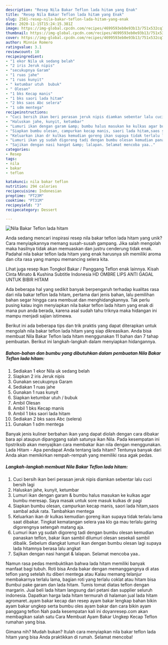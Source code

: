```yaml
---
description: "Resep Nila Bakar Teflon lada hitam yang Enak"
title: "Resep Nila Bakar Teflon lada hitam yang Enak"
slug: 2581-resep-nila-bakar-teflon-lada-hitam-yang-enak
date: 2020-11-15T15:24:15.381Z
image: https://img-global.cpcdn.com/recipes/4699593eb0e93b13/751x532cq70/nila-bakar-teflon-lada-hitam-foto-resep-utama.jpg
thumbnail: https://img-global.cpcdn.com/recipes/4699593eb0e93b13/751x532cq70/nila-bakar-teflon-lada-hitam-foto-resep-utama.jpg
cover: https://img-global.cpcdn.com/recipes/4699593eb0e93b13/751x532cq70/nila-bakar-teflon-lada-hitam-foto-resep-utama.jpg
author: Minnie Romero
ratingvalue: 3.1
reviewcount: 10
recipeingredient:
- "1 ekor Nila uk sedang belah"
- "2 iris Jeruk nipis"
- "secukupnya Garam"
- "1 ruas jahe"
- "1 ruas kunyit"
- " ketumbar utuh  bubuk"
- " Olesan"
- "1 bks Kecap manis"
- "1 bks saori lada hitam"
- "2 bks saos Abc selera"
- "1 sdm mentega"
recipeinstructions:
- "Cuci bersih ikan beri perasan jeruk nipis diamkan sebentar lalu cuci bersih lagi"
- "Haluskan jahe, kunyit, ketumbar"
- "Lumuri ikan dengan garam &amp; bumbu halus masukan ke kulkas agar bumbu meresap. Saya masak untuk sore masuk kulkas dr pagi"
- "Siapkan bumbu olesan, campurkan kecap manis, saori lada hitam,saos sambal aduk rata. Tambahkan mentega"
- "Keluarkan ikan dr kulkas kemudian goreng ikan supaya tidak terlalu lama saat dibakar. Tingkat kematangan selera yaa klo ga mau terlalu garing digorengnya setengah matang aja."
- "Lumuri ikan yg sudah digoreng tadi dengan bumbu olesan kemudian panaskan teflon, bakar ikan sambil dilumuri olesan sesekali sambil dibalik. Sebelum diangkat lumuri ikan dengan bumbu olesan lagi supaya lada hitamnya berasa lalu angkat"
- "Sajikan dengan nasi hangat &amp; lalapan. Selamat mencoba yaa.."
categories:
- Resep
tags:
- nila
- bakar
- teflon

katakunci: nila bakar teflon 
nutrition: 294 calories
recipecuisine: Indonesian
preptime: "PT23M"
cooktime: "PT31M"
recipeyield: "3"
recipecategory: Dessert

---
```



![Nila Bakar Teflon lada hitam](https://img-global.cpcdn.com/recipes/4699593eb0e93b13/751x532cq70/nila-bakar-teflon-lada-hitam-foto-resep-utama.jpg)

Anda sedang mencari inspirasi resep nila bakar teflon lada hitam yang unik? Cara menyiapkannya memang susah-susah gampang. Jika salah mengolah maka hasilnya tidak akan memuaskan dan justru cenderung tidak enak. Padahal nila bakar teflon lada hitam yang enak harusnya sih memiliki aroma dan cita rasa yang mampu memancing selera kita.

Lihat juga resep Ikan Tongkol Bakar / Panggang Teflon enak lainnya. Kisah Cinta Minato &amp; Kushina Subtitle Indonesia HD OMBRE LIPS ANTI GAGAL UNTUK BIBIR HITAM

Ada beberapa hal yang sedikit banyak berpengaruh terhadap kualitas rasa dari nila bakar teflon lada hitam, pertama dari jenis bahan, lalu pemilihan bahan segar hingga cara membuat dan menghidangkannya. Tak perlu pusing kalau ingin menyiapkan nila bakar teflon lada hitam yang enak di mana pun anda berada, karena asal sudah tahu triknya maka hidangan ini mampu menjadi sajian istimewa.


Berikut ini ada beberapa tips dan trik praktis yang dapat diterapkan untuk mengolah nila bakar teflon lada hitam yang siap dikreasikan. Anda bisa membuat Nila Bakar Teflon lada hitam menggunakan 11 bahan dan 7 tahap pembuatan. Berikut ini langkah-langkah dalam menyiapkan hidangannya.

<!--inarticleads1-->

##### Bahan-bahan dan bumbu yang dibutuhkan dalam pembuatan Nila Bakar Teflon lada hitam:

1. Sediakan 1 ekor Nila uk sedang belah
1. Siapkan 2 iris Jeruk nipis
1. Gunakan secukupnya Garam
1. Sediakan 1 ruas jahe
1. Gunakan 1 ruas kunyit
1. Siapkan  ketumbar utuh / bubuk
1. Ambil  Olesan
1. Ambil 1 bks Kecap manis
1. Ambil 1 bks saori lada hitam
1. Sediakan 2 bks saos Abc (selera)
1. Gunakan 1 sdm mentega


Banyak jenis kuliner berbahan ikan yang dapat diolah dengan cara dibakar bara api ataupun dipanggang salah satunya ikan Nila. Pada kesempatan ini tipstriksib akan menyajikan cara membakar ikan nila dengan menggunakan. Lada Hitam - Apa pendapat Anda tentang lada hitam? Tentunya banyak dari Anda akan memikirkan rempah-rempah yang memiliki rasa agak pedas. 

<!--inarticleads2-->

##### Langkah-langkah membuat Nila Bakar Teflon lada hitam:

1. Cuci bersih ikan beri perasan jeruk nipis diamkan sebentar lalu cuci bersih lagi
1. Haluskan jahe, kunyit, ketumbar
1. Lumuri ikan dengan garam &amp; bumbu halus masukan ke kulkas agar bumbu meresap. Saya masak untuk sore masuk kulkas dr pagi
1. Siapkan bumbu olesan, campurkan kecap manis, saori lada hitam,saos sambal aduk rata. Tambahkan mentega
1. Keluarkan ikan dr kulkas kemudian goreng ikan supaya tidak terlalu lama saat dibakar. Tingkat kematangan selera yaa klo ga mau terlalu garing digorengnya setengah matang aja.
1. Lumuri ikan yg sudah digoreng tadi dengan bumbu olesan kemudian panaskan teflon, bakar ikan sambil dilumuri olesan sesekali sambil dibalik. Sebelum diangkat lumuri ikan dengan bumbu olesan lagi supaya lada hitamnya berasa lalu angkat
1. Sajikan dengan nasi hangat &amp; lalapan. Selamat mencoba yaa..


Namun rasa pedas membuktikan bahwa lada hitam memiliki banyak manfaat bagi tubuh. Roti bisa Anda bakar dengan memanggangnya di atas teflon yang setelah itu diberi mentega atau Kalau memang telanjur membakarnya terlalu lama, bagian roti yang terlalu coklat atau hitam bisa Bumbui pake garam dan lada hitam. Tumis tomat diatas teflon dengan margarin. Jual beli lada hitam langsung dari petani dan supplier seluruh indonesia. Dapatkan harga lada hitam termurah di halaman jual lada hitam agromaret..ayam bakar kecap dan resep ayam bakar lengkap bahan bikin ayam bakar ungkep serta bumbu oles ayam bakar dan cara bikin ayam panggang teflon Nah pada kesempatan kali ini doyanresep.com akan membagikan salah satu Cara Membuat Ayam Bakar Ungkep Kecap Teflon rumahan yang bisa. 

Gimana nih? Mudah bukan? Itulah cara menyiapkan nila bakar teflon lada hitam yang bisa Anda praktikkan di rumah. Selamat mencoba!
